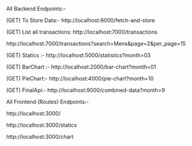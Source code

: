 All Backend Endpoints:- 

(GET) To Store Data:-   http://localhost:6000/fetch-and-store

(GET) List all transactions: http://localhost:7000/transactions

 http://localhost:7000/transactions?search=Mens&page=2&per_page=15

(GET) Statics :-  http://localhost:5000/statistics?month=03

(GET) BarChart :- http://localhost:2000/bar-chart?month=01

(GET) PieChart:- http://localhost:4000/pie-chart?month=10

(GET) FinalApi:- http://localhost:9000/combined-data?month=9


All Frontend (Routes)  Endpoints:- 


http://localhost:3000/

http://localhost:3000/statics

http://localhost:3000/chart

